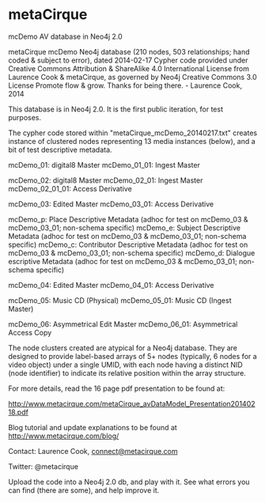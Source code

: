 metaCirque
==========

mcDemo AV database in Neo4j 2.0

metaCirque mcDemo Neo4j database (210 nodes, 503 relationships; hand coded & subject to error), dated 2014-02-17
Cypher code provided under Creative Commons Attribution & ShareAlike 4.0 International License from Laurence Cook & metaCirque, as governed by Neo4j Creative Commons 3.0 License
Promote flow & grow. Thanks for being there. - Laurence Cook, 2014

This database is in Neo4j 2.0. It is the first public iteration, for test purposes. 

The cypher code stored within "metaCirque_mcDemo_20140217.txt" creates instance of clustered nodes representing 13 media instances (below), and a bit of test descriptive metadata.

  mcDemo_01: digital8 Master
  mcDemo_01_01: Ingest Master

  mcDemo_02: digital8 Master
  mcDemo_02_01: Ingest Master
  mcDemo_02_01_01: Access Derivative

  mcDemo_03: Edited Master
  mcDemo_03_01: Access Derivative

  mcDemo_p: Place Descriptive Metadata (adhoc for test on mcDemo_03 & mcDemo_03_01; non-schema specific)
  mcDemo_e: Subject Descriptive Metadata (adhoc for test on mcDemo_03 & mcDemo_03_01; non-schema specific)
  mcDemo_c: Contributor Descriptive Metadata (adhoc for test on mcDemo_03 & mcDemo_03_01; non-schema specific)
  mcDemo_d: Dialogue escriptive Metadata (adhoc for test on mcDemo_03 & mcDemo_03_01; non-schema specific)

  mcDemo_04: Edited Master
  mcDemo_04_01: Access Derivative

  mcDemo_05: Music CD (Physical)
  mcDemo_05_01: Music CD (Ingest Master)

  mcDemo_06: Asymmetrical Edit Master
  mcDemo_06_01: Asymmetrical Access Copy

The node clusters created are atypical for a Neo4j database. They are designed to provide label-based arrays of 5+ nodes (typically, 6 nodes for a video object) under a single UMID, with each node having a distinct NID (node identifier) to indicate its relative position within the array structure. 

For more details, read the 16 page pdf presentation to be found at:

http://www.metacirque.com/metaCirque_avDataModel_Presentation20140218.pdf

Blog tutorial and update explanations to be found at http://www.metacirque.com/blog/

Contact: Laurence Cook, connect@metacirque.com

Twitter: @metacirque

Upload the code into a Neo4j 2.0 db, and play with it. See what errors you can find (there are some), and help improve it.



